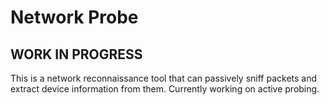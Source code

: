 # Network Probe
## WORK IN PROGRESS
This is a network reconnaissance tool that can passively sniff packets and extract device information from them. Currently working on active probing.